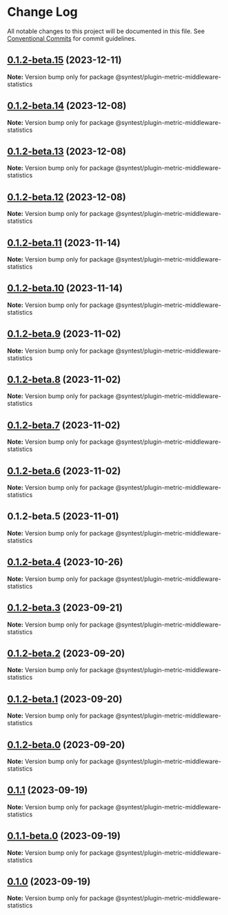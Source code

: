 # Change Log

All notable changes to this project will be documented in this file.
See [Conventional Commits](https://conventionalcommits.org) for commit guidelines.

## [0.1.2-beta.15](https://github.com/syntest-framework/syntest-framework/compare/@syntest/plugin-metric-middleware-statistics@0.1.2-beta.14...@syntest/plugin-metric-middleware-statistics@0.1.2-beta.15) (2023-12-11)

**Note:** Version bump only for package @syntest/plugin-metric-middleware-statistics

## [0.1.2-beta.14](https://github.com/syntest-framework/syntest-framework/compare/@syntest/plugin-metric-middleware-statistics@0.1.2-beta.13...@syntest/plugin-metric-middleware-statistics@0.1.2-beta.14) (2023-12-08)

**Note:** Version bump only for package @syntest/plugin-metric-middleware-statistics

## [0.1.2-beta.13](https://github.com/syntest-framework/syntest-framework/compare/@syntest/plugin-metric-middleware-statistics@0.1.2-beta.12...@syntest/plugin-metric-middleware-statistics@0.1.2-beta.13) (2023-12-08)

**Note:** Version bump only for package @syntest/plugin-metric-middleware-statistics

## [0.1.2-beta.12](https://github.com/syntest-framework/syntest-framework/compare/@syntest/plugin-metric-middleware-statistics@0.1.2-beta.11...@syntest/plugin-metric-middleware-statistics@0.1.2-beta.12) (2023-12-08)

**Note:** Version bump only for package @syntest/plugin-metric-middleware-statistics

## [0.1.2-beta.11](https://github.com/syntest-framework/syntest-framework/compare/@syntest/plugin-metric-middleware-statistics@0.1.2-beta.10...@syntest/plugin-metric-middleware-statistics@0.1.2-beta.11) (2023-11-14)

**Note:** Version bump only for package @syntest/plugin-metric-middleware-statistics

## [0.1.2-beta.10](https://github.com/syntest-framework/syntest-framework/compare/@syntest/plugin-metric-middleware-statistics@0.1.2-beta.9...@syntest/plugin-metric-middleware-statistics@0.1.2-beta.10) (2023-11-14)

**Note:** Version bump only for package @syntest/plugin-metric-middleware-statistics

## [0.1.2-beta.9](https://github.com/syntest-framework/syntest-framework/compare/@syntest/plugin-metric-middleware-statistics@0.1.2-beta.8...@syntest/plugin-metric-middleware-statistics@0.1.2-beta.9) (2023-11-02)

**Note:** Version bump only for package @syntest/plugin-metric-middleware-statistics

## [0.1.2-beta.8](https://github.com/syntest-framework/syntest-framework/compare/@syntest/plugin-metric-middleware-statistics@0.1.2-beta.7...@syntest/plugin-metric-middleware-statistics@0.1.2-beta.8) (2023-11-02)

**Note:** Version bump only for package @syntest/plugin-metric-middleware-statistics

## [0.1.2-beta.7](https://github.com/syntest-framework/syntest-framework/compare/@syntest/plugin-metric-middleware-statistics@0.1.2-beta.6...@syntest/plugin-metric-middleware-statistics@0.1.2-beta.7) (2023-11-02)

**Note:** Version bump only for package @syntest/plugin-metric-middleware-statistics

## [0.1.2-beta.6](https://github.com/syntest-framework/syntest-framework/compare/@syntest/plugin-metric-middleware-statistics@0.1.2-beta.5...@syntest/plugin-metric-middleware-statistics@0.1.2-beta.6) (2023-11-02)

**Note:** Version bump only for package @syntest/plugin-metric-middleware-statistics

## 0.1.2-beta.5 (2023-11-01)

**Note:** Version bump only for package @syntest/plugin-metric-middleware-statistics

## [0.1.2-beta.4](https://github.com/syntest-framework/syntest-framework/compare/@syntest/plugin-metric-middleware-statistics@0.1.2-beta.3...@syntest/plugin-metric-middleware-statistics@0.1.2-beta.4) (2023-10-26)

**Note:** Version bump only for package @syntest/plugin-metric-middleware-statistics

## [0.1.2-beta.3](https://github.com/syntest-framework/syntest-framework/compare/@syntest/plugin-metric-middleware-statistics@0.1.2-beta.2...@syntest/plugin-metric-middleware-statistics@0.1.2-beta.3) (2023-09-21)

**Note:** Version bump only for package @syntest/plugin-metric-middleware-statistics

## [0.1.2-beta.2](https://github.com/syntest-framework/syntest-framework/compare/@syntest/plugin-metric-middleware-statistics@0.1.2-beta.1...@syntest/plugin-metric-middleware-statistics@0.1.2-beta.2) (2023-09-20)

**Note:** Version bump only for package @syntest/plugin-metric-middleware-statistics

## [0.1.2-beta.1](https://github.com/syntest-framework/syntest-framework/compare/@syntest/plugin-metric-middleware-statistics@0.1.2-beta.0...@syntest/plugin-metric-middleware-statistics@0.1.2-beta.1) (2023-09-20)

**Note:** Version bump only for package @syntest/plugin-metric-middleware-statistics

## [0.1.2-beta.0](https://github.com/syntest-framework/syntest-framework/compare/@syntest/plugin-metric-middleware-statistics@0.1.1...@syntest/plugin-metric-middleware-statistics@0.1.2-beta.0) (2023-09-20)

**Note:** Version bump only for package @syntest/plugin-metric-middleware-statistics

## [0.1.1](https://github.com/syntest-framework/syntest-framework/compare/@syntest/plugin-metric-middleware-statistics@0.1.1-beta.0...@syntest/plugin-metric-middleware-statistics@0.1.1) (2023-09-19)

**Note:** Version bump only for package @syntest/plugin-metric-middleware-statistics

## [0.1.1-beta.0](https://github.com/syntest-framework/syntest-framework/compare/@syntest/plugin-metric-middleware-statistics@0.1.0-beta.2...@syntest/plugin-metric-middleware-statistics@0.1.1-beta.0) (2023-09-19)

**Note:** Version bump only for package @syntest/plugin-metric-middleware-statistics

## [0.1.0](https://github.com/syntest-framework/syntest-framework/compare/@syntest/plugin-metric-middleware-statistics@0.1.0-beta.2...@syntest/plugin-metric-middleware-statistics@0.1.0) (2023-09-19)

**Note:** Version bump only for package @syntest/plugin-metric-middleware-statistics
